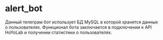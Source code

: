 # alert_bot

Данный телеграм бот использует БД MySQL в которой хранятся данные о пользователях. Функционал бота заключается в подключении к API HoYoLab и получении статистики о пользователях. 
